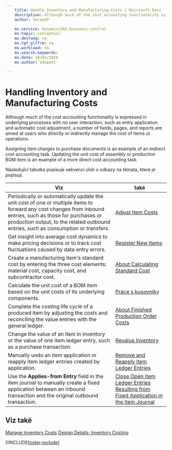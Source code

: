 ```yaml
---
    title: Handle Inventory and Manufacturing Costs | Microsoft Docs
    description: Although much of the cost accounting functionality is expressed in underlying processes with no user interaction, such as entry application and automatic cost adjustment, a number of fields, pages, and reports are aimed at users who directly or indirectly manage the cost of items or operations.
    author: SorenGP

    ms.service: dynamics365-business-central
    ms.topic: conceptual
    ms.devlang: na
    ms.tgt_pltfrm: na
    ms.workload: na
    ms.search.keywords:
    ms.date: 10/01/2020
    ms.author: edupont

---
```

# Handling Inventory and Manufacturing Costs
Although much of the cost accounting functionality is expressed in underlying processes with no user interaction, such as entry application and automatic cost adjustment, a number of fields, pages, and reports are aimed at users who directly or indirectly manage the cost of items or operations.

Assigning item charges to purchase documents is an example of an indirect cost accounting task. Updating the unit cost of assembly or production BOM item is an example of a more direct cost accounting task.

Následující tabulka popisuje sekvenci úloh s odkazy na témata, které je popisují.

| **Viz** | **také** |
|------------|-------------|  
| Periodically or automatically update the unit cost of one or multiple items to forward any cost changes from inbound entries, such as those for purchases or production output, to the related outbound entries, such as consumption or transfers. | [Adjust Item Costs](inventory-how-adjust-item-costs.md) |
| Get insight into average cost dynamics to make pricing decisions or to track cost fluctuations caused by data entry errors. | [Register New Items](inventory-how-register-new-items.md) |
| Create a manufacturing item's standard cost by entering the three cost elements: material cost, capacity cost, and subcontractor cost. | [About Calculating Standard Cost](finance-about-calculating-standard-cost.md) |
| Calculate the unit cost of a BOM item based on the unit costs of its underlying components. | [Práce s kusovníky](inventory-how-work-BOMs.md) |
| Complete the costing life cycle of a produced item by adjusting the costs and reconciling the value entries with the general ledger. | [About Finished Production Order Costs](finance-about-finished-production-order-costs.md) |
| Change the value of an item in inventory or the value of one item ledger entry, such as a purchase transaction. | [Revalue Inventory](inventory-how-revalue-inventory.md) |
| Manually undo an item application or reapply item ledger entries created by application. | [Remove and Reapply Item Ledger Entries](finance-how-to-remove-and-reapply-item-entries.md) |
| Use the **Applies-from Entry** field in the item journal to manually create a fixed application between an inbound transaction and the original outbound transaction. | [Close Open Item Ledger Entries Resulting from Fixed Application in the Item Journal](finance-how-to-close-open-item-ledger-entries-resulting-from-fixed-application-in-the-item-journal.md) |

## Viz také
[Manage Inventory Costs](finance-manage-inventory-costs.md)
[Design Details: Inventory Costing](design-details-inventory-costing.md)


[!INCLUDE[footer-include](includes/footer-banner.md)]
